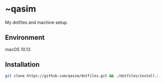 # ~qasim

My dotfiles and machine setup.

## Environment

macOS 10.13

## Installation

```bash
git clone https://github.com/qasim/dotfiles.git && ./dotfiles/install.sh
```
